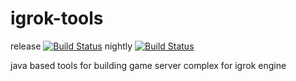 # igrok-tools

release [![Build Status](https://travis-ci.org/OlegGolovchenko/igrok-tools.svg?branch=master)](https://travis-ci.org/OlegGolovchenko/igrok-tools) nightly [![Build Status](https://travis-ci.org/OlegGolovchenko/igrok-tools.svg?branch=development)](https://travis-ci.org/OlegGolovchenko/igrok-tools)

java based tools for building game server complex for igrok engine
